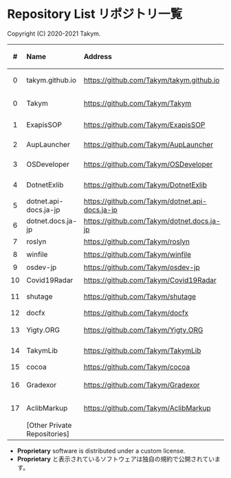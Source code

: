 # Repository List リポジトリ一覧
Copyright (C) 2020-2021 Takym.

| # |Name                        |Address                                         |Status            |状態           |License/規約    |
|:-:|:---------------------------|:-----------------------------------------------|:-----------------|:--------------|:---------------|
|  0|takym.github.io             |<https://github.com/Takym/takym.github.io>      |This Repo         |このリポジトリ |Proprietary     |
|  0|Takym                       |<https://github.com/Takym/Takym>                |This Repo         |このリポジトリ |Proprietary     |
|  1|ExapisSOP                   |<https://github.com/Takym/ExapisSOP>            |No developing     |開発休止中     |MIT License     |
|  2|AupLauncher                 |<https://github.com/Takym/AupLauncher>          |No developing     |開発休止中     |MIT License     |
|  3|OSDeveloper                 |<https://github.com/Takym/OSDeveloper>          |Closed            |終了           |MIT License     |
|  4|DotnetExlib                 |<https://github.com/Takym/DotnetExlib>          |Moved to ExapisSOP|ExapisSOPへ移行|MIT License     |
|  5|dotnet.api-docs.ja-jp       |<https://github.com/Takym/dotnet.api-docs.ja-jp>|Forked            |フォーク       |                |
|  6|dotnet.docs.ja-jp           |<https://github.com/Takym/dotnet.docs.ja-jp>    |Forked            |フォーク       |                |
|  7|roslyn                      |<https://github.com/Takym/roslyn>               |Forked            |フォーク       |                |
|  8|winfile                     |<https://github.com/Takym/winfile>              |Forked            |フォーク       |                |
|  9|osdev-jp                    |<https://github.com/Takym/osdev-jp>             |Forked            |フォーク       |                |
| 10|Covid19Radar                |<https://github.com/Takym/Covid19Radar>         |Forked            |フォーク       |                |
| 11|shutage                     |<https://github.com/Takym/shutage>              |Available         |利用可能       |MIT License     |
| 12|docfx                       |<https://github.com/Takym/docfx>                |Forked            |フォーク       |                |
| 13|Yigty.ORG                   |<https://github.com/Takym/Yigty.ORG>            |Forked            |フォーク       |Undecided/未決定|
| 14|TakymLib                    |<https://github.com/Takym/TakymLib>             |Forked            |フォーク       |MIT License     |
| 15|cocoa                       |<https://github.com/Takym/cocoa>                |Forked            |フォーク       |                |
| 16|Gradexor                    |<https://github.com/Takym/Gradexor>             |Ongoing little    |少しずつ継続中 |MIT License     |
| 17|AclibMarkup                 |<https://github.com/Takym/AclibMarkup>          |Ongoing little    |少しずつ継続中 |MIT License     |
|   |[Other Private Repositories]|                                                |Private           |非公開         |You cannot use. |

* **Proprietary** software is distributed under a custom license.
* **Proprietary** と表示されているソフトウェアは独自の規約で公開されています。
